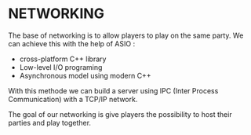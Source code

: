 # NETWORKING

The base of networking is to allow players to play on the same party. We can achieve this with the help of ASIO :
<ul>
    <li>cross-platform C++ library</li>
    <li>Low-level I/O programing</li>
    <li>Asynchronous model using modern C++</li>
</ul>
With this methode we can build a server using IPC (Inter Process Communication) with a TCP/IP network.

The goal of our networking is give players the possibility to host their parties and play together.